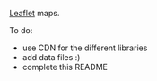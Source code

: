[Leaflet](http://leafletjs.com/) maps.

To do:
* use CDN for the different libraries
* add data files :)
* complete this README
